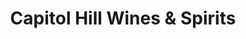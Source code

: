 ---
title: "Capitol Hill Wines & Spirits"
url: /denver/capitol-hill-wines-and-spirits/
shop: alcohol
---